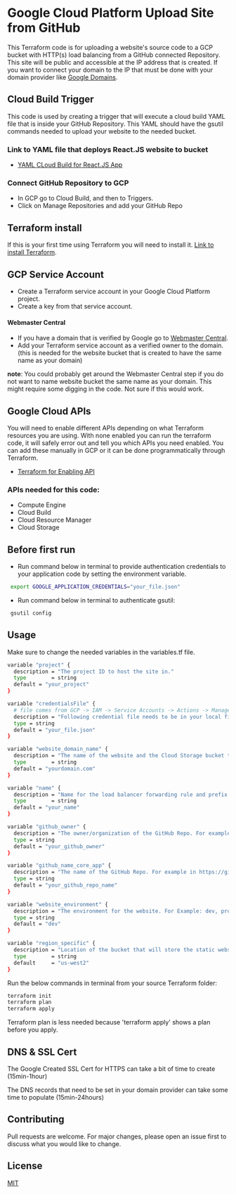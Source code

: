# Google Cloud Platform Upload Site from GitHub

This Terraform code is for uploading a website's source code to a GCP bucket with HTTP(s) load balancing from a GitHub connected Repository. 
This site will be public and accessible at the IP address that is created. If you want to connect your domain to the IP that
must be done with your domain provider like [Google Domains](https://domains.google/).

## Cloud Build Trigger
This code is used by creating a trigger that will execute a cloud build YAML file that is inside your GitHub Repository. This YAML should have the gsutil commands needed to upload your website to the needed bucket. 

### Link to YAML file that deploys React.JS website to bucket
- [YAML CLoud Build for React.JS App](https://github.com/BagelHole/Bagel-YAML-Templates/tree/main/Bagel-YAML-GCP-Deploy-ReactJS)

### Connect GitHub Repository to GCP
- In GCP go to Cloud Build, and then to Triggers. 
- Click on Manage Repositories and add your GitHub Repo 

## Terraform install
If this is your first time using Terraform you will need to install it. [Link to install Terraform](https://learn.hashicorp.com/tutorials/terraform/install-cli).

## GCP Service Account
- Create a Terraform service account in your Google Cloud Platform project. 
- Create a key from that service account. 
#### Webmaster Central
- If you have a domain that is verified by Google go to [Webmaster Central](https://www.google.com/webmasters/verification/home).
- Add your Terraform service account as a verified owner to the domain. (this is needed for the website bucket that is created to have the same name as your domain) 

**note**: You could probably get around the Webmaster Central step if you do not want to name website bucket the same name as your domain. This might require some digging in the code. Not sure if this would work.

## Google Cloud APIs 
You will need to enable different APIs depending on what Terraform resources you are using. With none enabled you can run the terraform code, it will safely error out and tell you which APIs you need enabled. You can add these manually in GCP or it can be done programmatically through Terraform. 
- [Terraform for Enabling API](https://registry.terraform.io/providers/hashicorp/google/latest/docs/resources/google_project_service)

### APIs needed for this code:
- Compute Engine
- Cloud Build
- Cloud Resource Manager
- Cloud Storage

## Before first run
- Run command below in terminal to provide authentication credentials to your application code by setting the environment variable.

```bash
 export GOOGLE_APPLICATION_CREDENTIALS="your_file.json" 
```

- Run command below in terminal to authenticate gsutil:

```bash
 gsutil config
```


## Usage
Make sure to change the needed variables in the variables.tf file. 

```bash
variable "project" {
  description = "The project ID to host the site in."
  type        = string
  default = "your_project"
}

variable "credentialsFile" {
  # file comes from GCP -> IAM -> Service Accounts -> Actions -> Manage Keys
  description = "Following credential file needs to be in your local file with other terraform files."
  type = string
  default = "your_file.json"
} 

variable "website_domain_name" {
  description = "The name of the website and the Cloud Storage bucket to create (e.g. static.foo.com)."
  type        = string
  default = "yourdomain.com"
}

variable "name" {
  description = "Name for the load balancer forwarding rule and prefix for supporting resources."
  type        = string
  default = "your_name"
}

variable "github_owner" {
  description = "The owner/organization of the GitHub Repo. For example in https://github.com/BagelHole/TobyCS-core-app the owner is BagelHole."
  type = string
  default = "your_github_owner"
}

variable "github_name_core_app" {
  description = "The name of the GitHub Repo. For example in https://github.com/BagelHole/TobyCS-core-app the name is TobyCS-core-app."
  type = string
  default = "your_github_repo_name"
}

variable "website_environment" {
  description = "The environment for the website. For Example: dev, prod, gamma, etc."
  type = string
  default = "dev"
}

variable "region_specific" {
  description = "Location of the bucket that will store the static website. Once a bucket has been created, its location can't be changed. See https://cloud.google.com/storage/docs/bucket-locations"
  type        = string
  default     = "us-west2"
}

````
Run the below commands in terminal from your source Terraform folder:
````bash
terraform init
terraform plan
terraform apply
````
Terraform plan is less needed because 'terraform apply' shows a plan before you apply.


## DNS & SSL Cert
The Google Created SSL Cert for HTTPS can take a bit of time to create (15min-1hour)

The DNS records that need to be set in your domain provider can take some time to populate (15min-24hours)


## Contributing
Pull requests are welcome. For major changes, please open an issue first to discuss what you would like to change.

## License
[MIT](https://choosealicense.com/licenses/mit/)